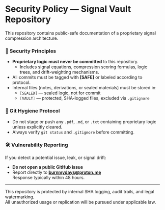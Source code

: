 # Security Policy — Signal Vault Repository

This repository contains public-safe documentation of a proprietary signal compression architecture.

### 🔐 Security Principles
- **Proprietary logic must never be committed** to this repository.  
  - Includes signal equations, compression scoring formulas, logic trees, and drift-weighting mechanisms.
- All commits must be tagged with **[SAFE]** or labeled according to protocol.
- Internal files (notes, derivations, or sealed materials) must be stored in:
  - `[SEALED]` — sealed logic, not for commit  
  - `[VAULT]` — protected, SHA-logged files, excluded via `.gitignore`

### 🧬 Git Hygiene Protocol
- Do not stage or push any `.pdf`, `.md`, or `.txt` containing proprietary logic unless explicitly cleared.
- Always verify `git status` and `.gitignore` before committing.

### 🛠 Vulnerability Reporting
If you detect a potential issue, leak, or signal drift:
- **Do not open a public GitHub issue**
- Report directly to **burnmydays@proton.me**  
  Response typically within 48 hours.

---

This repository is protected by internal SHA logging, audit trails, and legal watermarking.  
All unauthorized usage or replication will be pursued under applicable law.
